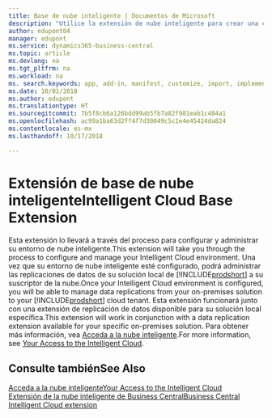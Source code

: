 ```yaml
---
title: Base de nube inteligente | Documentos de Microsoft
description: "Utilice la extensión de nube inteligente para crear una copia en la nube de sus datos de modo que esté conectado a la nube inteligente."
author: edupont04
manager: edupont
ms.service: dynamics365-business-central
ms.topic: article
ms.devlang: na
ms.tgt_pltfrm: na
ms.workload: na
ms. search.keywords: app, add-in, manifest, customize, import, implement
ms.date: 10/01/2018
ms.author: edupont
ms.translationtype: HT
ms.sourcegitcommit: 7b5f8cb6a126bdd99ab5fb7a82f981eab1c484a1
ms.openlocfilehash: ac99a1ba63d2ff4f7d30049c5c1e4e45424da824
ms.contentlocale: es-mx
ms.lasthandoff: 10/17/2018

---
```


# <a name="intelligent-cloud-base-extension"></a><span data-ttu-id="24d4a-103">Extensión de base de nube inteligente</span><span class="sxs-lookup"><span data-stu-id="24d4a-103">Intelligent Cloud Base Extension</span></span>

<span data-ttu-id="24d4a-104">Esta extensión lo llevará a través del proceso para configurar y administrar su entorno de nube inteligente.</span><span class="sxs-lookup"><span data-stu-id="24d4a-104">This extension will take you through the process to configure and manage your Intelligent Cloud environment.</span></span> <span data-ttu-id="24d4a-105">Una vez que su entorno de nube inteligente esté configurado, podrá administrar las replicaciones de datos de su solución local de [!INCLUDE[prodshort](includes/prodshort.md)] a su suscriptor de la nube.</span><span class="sxs-lookup"><span data-stu-id="24d4a-105">Once your Intelligent Cloud environment is configured, you will be able to manage data replications from your on-premises solution to your [!INCLUDE[prodshort](includes/prodshort.md)] cloud tenant.</span></span> <span data-ttu-id="24d4a-106">Esta extensión funcionará junto con una extensión de replicación de datos disponible para su solución local específica.</span><span class="sxs-lookup"><span data-stu-id="24d4a-106">This extension will work in conjunction with a data replication extension available for your specific on-premises solution.</span></span> <span data-ttu-id="24d4a-107">Para obtener más información, vea [Acceda a la nube inteligente](about-intelligent-cloud.md).</span><span class="sxs-lookup"><span data-stu-id="24d4a-107">For more information, see [Your Access to the Intelligent Cloud](about-intelligent-cloud.md).</span></span>  

## <a name="see-also"></a><span data-ttu-id="24d4a-108">Consulte también</span><span class="sxs-lookup"><span data-stu-id="24d4a-108">See Also</span></span>

[<span data-ttu-id="24d4a-109">Acceda a la nube inteligente</span><span class="sxs-lookup"><span data-stu-id="24d4a-109">Your Access to the Intelligent Cloud</span></span>](about-intelligent-cloud.md)  
[<span data-ttu-id="24d4a-110">Extensión de la nube inteligente de Business Central</span><span class="sxs-lookup"><span data-stu-id="24d4a-110">Business Central Intelligent Cloud extension</span></span>](ui-extensions-data-replication.md)  

